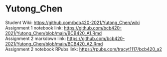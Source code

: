 # Yutong_Chen
Student Wiki: https://github.com/bcb420-2021/Yutong_Chen/wiki <br>
Assignment 1 notebook link: https://github.com/bcb420-2021/Yutong_Chen/blob/main/BCB420_A1.Rmd <br>
Assignment 2 markdown link: https://github.com/bcb420-2021/Yutong_Chen/blob/main/BCB420_A2.Rmd <br>
Assignment 2 notebook RPubs link: https://rpubs.com/tracyt1117/bcb420_a2
